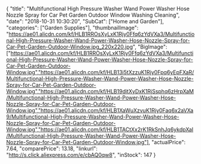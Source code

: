 {
	"title": "Multifunctional High Pressure Washer Wand Power Washer Hose Nozzle Spray for Car Pet Garden Outdoor Window Washing Cleaning",
	"date": "2018-10-31 10:30:20",
	"SubCat": ["Home and Garden"],
	"categories": ["Garden Supplies"],
	"thumbnailImage": "https://ae01.alicdn.com/kf/HLB1RROsXyLxK1Rjy0Ffq6zYdVXa3/Multifunctional-High-Pressure-Washer-Wand-Power-Washer-Hose-Nozzle-Spray-for-Car-Pet-Garden-Outdoor-Window.jpg_220x220.jpg",
	"BigImage": ["https://ae01.alicdn.com/kf/HLB1RROsXyLxK1Rjy0Ffq6zYdVXa3/Multifunctional-High-Pressure-Washer-Wand-Power-Washer-Hose-Nozzle-Spray-for-Car-Pet-Garden-Outdoor-Window.jpg","https://ae01.alicdn.com/kf/HLB13i5tXzzuK1Rjy0Fpq6yEpFXaR/Multifunctional-High-Pressure-Washer-Wand-Power-Washer-Hose-Nozzle-Spray-for-Car-Pet-Garden-Outdoor-Window.jpg","https://ae01.alicdn.com/kf/HLB19ditXyDxK1RjSsphq6zHrpXaM/Multifunctional-High-Pressure-Washer-Wand-Power-Washer-Hose-Nozzle-Spray-for-Car-Pet-Garden-Outdoor-Window.jpg","https://ae01.alicdn.com/kf/HLB1XaWuXzvuK1Rjy0Faq6x2aVXa9/Multifunctional-High-Pressure-Washer-Wand-Power-Washer-Hose-Nozzle-Spray-for-Car-Pet-Garden-Outdoor-Window.jpg","https://ae01.alicdn.com/kf/HLB1TACtXx2rK1RkSnhJq6ykdpXaI/Multifunctional-High-Pressure-Washer-Wand-Power-Washer-Hose-Nozzle-Spray-for-Car-Pet-Garden-Outdoor-Window.jpg"],
	"actualPrice": 7.64,
	"comparePrice": 13.18,
	"linkurl": "http://s.click.aliexpress.com/e/cbAQ0qw8",
	"inStock": 147
}

